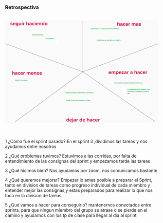 <h3>Retrospectiva</h3>
<br>

<img src="extra/images/starfish.png">
<br>
<br>
<br>


1 ¿Cómo fue el sprint pasado? En el sprint 3 ,dividimos las tareas y nos ayudamos entre nosotros

2 ¿Qué problemas tuvimos? Estuvimos a las corridas, por falta de entendimiento de las consignas del sprint y empezamos tarde las tareas

3 ¿Qué hicimos bien? Nos ayudamos por zoom, nos comunicamos bastante

4 ¿Qué queremos mejorar? Empezar lo antes posible a preparar el Sprint, tanto en division de tareas como progreso individual de cada miembro y entender mejor las consignas,y estas preparados para realizar lo que nos toco en la division de tareas.

5 ¿Qué vamos a hacer para conseguirlo? mantenernos conectados entre sprints, para que ningun miembro del grupo se atrase o se pierda en el camino y ayudarnos con los tp de clase para llegar al dia al sprint
